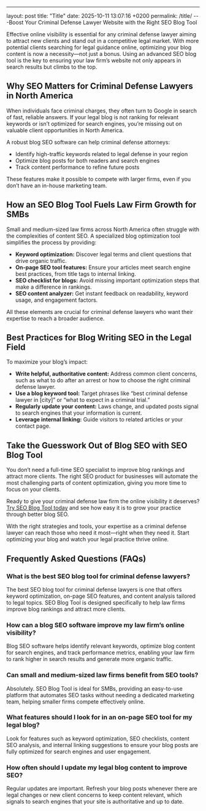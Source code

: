 ---
layout: post
title: "Title"
date: 2025-10-11 13:07:16 +0200
permalink: /title/
---Boost Your Criminal Defense Lawyer Website with the Right SEO Blog Tool

Effective online visibility is essential for any criminal defense lawyer aiming to attract new clients and stand out in a competitive legal market. With more potential clients searching for legal guidance online, optimizing your blog content is now a necessity—not just a bonus. Using an advanced SEO blog tool is the key to ensuring your law firm’s website not only appears in search results but climbs to the top.

## Why SEO Matters for Criminal Defense Lawyers in North America

When individuals face criminal charges, they often turn to Google in search of fast, reliable answers. If your legal blog is not ranking for relevant keywords or isn’t optimized for search engines, you’re missing out on valuable client opportunities in North America.

A robust blog SEO software can help criminal defense attorneys:

- Identify high-traffic keywords related to legal defense in your region
- Optimize blog posts for both readers and search engines
- Track content performance to refine future posts

These features make it possible to compete with larger firms, even if you don’t have an in-house marketing team.

## How an SEO Blog Tool Fuels Law Firm Growth for SMBs

Small and medium-sized law firms across North America often struggle with the complexities of content SEO. A specialized blog optimization tool simplifies the process by providing:

- **Keyword optimization:** Discover legal terms and client questions that drive organic traffic.
- **On-page SEO tool features:** Ensure your articles meet search engine best practices, from title tags to internal linking.
- **SEO checklist for blogs:** Avoid missing important optimization steps that make a difference in rankings.
- **SEO content analyzer:** Get instant feedback on readability, keyword usage, and engagement factors.

All these elements are crucial for criminal defense lawyers who want their expertise to reach a broader audience.

## Best Practices for Blog Writing SEO in the Legal Field

To maximize your blog’s impact:

- **Write helpful, authoritative content:** Address common client concerns, such as what to do after an arrest or how to choose the right criminal defense lawyer.
- **Use a blog keyword tool:** Target phrases like “best criminal defense lawyer in [city]” or “what to expect in a criminal trial.”
- **Regularly update your content:** Laws change, and updated posts signal to search engines that your information is current.
- **Leverage internal linking:** Guide visitors to related articles or your contact page.

## Take the Guesswork Out of Blog SEO with SEO Blog Tool

You don’t need a full-time SEO specialist to improve blog rankings and attract more clients. The right SEO product for businesses will automate the most challenging parts of content optimization, giving you more time to focus on your clients.

Ready to give your criminal defense law firm the online visibility it deserves? [Try SEO Blog Tool today](https://seoblogtool.com/) and see how easy it is to grow your practice through better blog SEO.

With the right strategies and tools, your expertise as a criminal defense lawyer can reach those who need it most—right when they need it. Start optimizing your blog and watch your legal practice thrive online.

## Frequently Asked Questions (FAQs)

### What is the best SEO blog tool for criminal defense lawyers?
The best SEO blog tool for criminal defense lawyers is one that offers keyword optimization, on-page SEO features, and content analysis tailored to legal topics. SEO Blog Tool is designed specifically to help law firms improve blog rankings and attract more clients.

### How can a blog SEO software improve my law firm’s online visibility?
Blog SEO software helps identify relevant keywords, optimize blog content for search engines, and track performance metrics, enabling your law firm to rank higher in search results and generate more organic traffic.

### Can small and medium-sized law firms benefit from SEO tools?
Absolutely. SEO Blog Tool is ideal for SMBs, providing an easy-to-use platform that automates SEO tasks without needing a dedicated marketing team, helping smaller firms compete effectively online.

### What features should I look for in an on-page SEO tool for my legal blog?
Look for features such as keyword optimization, SEO checklists, content SEO analysis, and internal linking suggestions to ensure your blog posts are fully optimized for search engines and user engagement.

### How often should I update my legal blog content to improve SEO?
Regular updates are important. Refresh your blog posts whenever there are legal changes or new client concerns to keep content relevant, which signals to search engines that your site is authoritative and up to date.

<script type="application/ld+json">
{
  "@context": "https://schema.org",
  "@type": "BlogPosting",
  "headline": "Boost Your Criminal Defense Lawyer Website with the Right SEO Blog Tool",
  "description": "Learn how criminal defense lawyers can improve their online visibility and attract clients using an advanced SEO blog tool designed for small to medium-sized law firms.",
  "author": {
    "@type": "Person",
    "name": "SEO Blog Tool"
  },
  "datePublished": "2024-06-01",
  "mainEntityOfPage": {
    "@type": "WebPage",
    "@id": "https://seoblogtool.com/blog/boost-criminal-defense-lawyer-website-seo-blog-tool"
  },
  "publisher": {
    "@type": "Person",
    "name": "SEO Blog Tool"
  },
  "keywords": "SEO blog tool, blog SEO software, keyword optimization, content SEO, on-page SEO tool, blog writing SEO, blog keyword tool, SEO tools for SMBs, SEO checklist for blogs, SEO content analyzer, blog optimization tool, SEO product for businesses, improve blog rankings",
  "inLanguage": "en-US",
  "url": "https://seoblogtool.com/blog/boost-criminal-defense-lawyer-website-seo-blog-tool"
}
</script>

<script type="application/ld+json">
{
  "@context": "https://schema.org",
  "@type": "FAQPage",
  "mainEntity": [
    {
      "@type": "Question",
      "name": "What is the best SEO blog tool for criminal defense lawyers?",
      "acceptedAnswer": {
        "@type": "Answer",
        "text": "The best SEO blog tool for criminal defense lawyers is one that offers keyword optimization, on-page SEO features, and content analysis tailored to legal topics. SEO Blog Tool is designed specifically to help law firms improve blog rankings and attract more clients."
      }
    },
    {
      "@type": "Question",
      "name": "How can a blog SEO software improve my law firm’s online visibility?",
      "acceptedAnswer": {
        "@type": "Answer",
        "text": "Blog SEO software helps identify relevant keywords, optimize blog content for search engines, and track performance metrics, enabling your law firm to rank higher in search results and generate more organic traffic."
      }
    },
    {
      "@type": "Question",
      "name": "Can small and medium-sized law firms benefit from SEO tools?",
      "acceptedAnswer": {
        "@type": "Answer",
        "text": "Absolutely. SEO Blog Tool is ideal for SMBs, providing an easy-to-use platform that automates SEO tasks without needing a dedicated marketing team, helping smaller firms compete effectively online."
      }
    },
    {
      "@type": "Question",
      "name": "What features should I look for in an on-page SEO tool for my legal blog?",
      "acceptedAnswer": {
        "@type": "Answer",
        "text": "Look for features such as keyword optimization, SEO checklists, content SEO analysis, and internal linking suggestions to ensure your blog posts are fully optimized for search engines and user engagement."
      }
    },
    {
      "@type": "Question",
      "name": "How often should I update my legal blog content to improve SEO?",
      "acceptedAnswer": {
        "@type": "Answer",
        "text": "Regular updates are important. Refresh your blog posts whenever there are legal changes or new client concerns to keep content relevant, which signals to search engines that your site is authoritative and up to date."
      }
    }
  ]
}
</script>